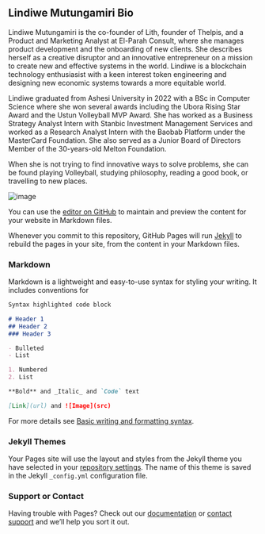 ## Lindiwe Mutungamiri Bio

Lindiwe Mutungamiri is the co-founder of Lith, founder of Thelpis, and a Product and Marketing Analyst at El-Parah Consult, where she manages product development and the onboarding of new clients. She describes herself as a creative disruptor and an innovative entrepreneur on a mission to create new and effective systems in the world. Lindiwe is a blockchain technology enthusiasist with a keen interest token engineering and designing new economic systems towards a more equitable world. 

Lindiwe graduated from Ashesi University in 2022 with a BSc in Computer Science where she won several awards including the Ubora Rising Star Award and the Ustun Volleyball MVP Award. She has worked as a Business Strategy Analyst Intern with Stanbic Investment Management Services and worked as a Research Analyst Intern with the Baobab Platform under the MasterCard Foundation. She also served as a Junior Board of Directors Member of the 30-years-old Melton Foundation. 

When she is not trying to find innovative ways to solve problems, she can be found playing Volleyball, studying philosophy, reading a good book, or travelling to new places. 


![image](https://user-images.githubusercontent.com/43910031/183250153-0deb009a-8979-4fcc-ae1d-f909f72a9901.png)


You can use the [editor on GitHub](https://github.com/lindiwemutungamiri/lindiwemutungamiri/edit/gh-pages/index.md) to maintain and preview the content for your website in Markdown files.

Whenever you commit to this repository, GitHub Pages will run [Jekyll](https://jekyllrb.com/) to rebuild the pages in your site, from the content in your Markdown files.

### Markdown

Markdown is a lightweight and easy-to-use syntax for styling your writing. It includes conventions for

```markdown
Syntax highlighted code block

# Header 1
## Header 2
### Header 3

- Bulleted
- List

1. Numbered
2. List

**Bold** and _Italic_ and `Code` text

[Link](url) and ![Image](src)
```

For more details see [Basic writing and formatting syntax](https://docs.github.com/en/github/writing-on-github/getting-started-with-writing-and-formatting-on-github/basic-writing-and-formatting-syntax).

### Jekyll Themes

Your Pages site will use the layout and styles from the Jekyll theme you have selected in your [repository settings](https://github.com/lindiwemutungamiri/lindiwemutungamiri/settings/pages). The name of this theme is saved in the Jekyll `_config.yml` configuration file.

### Support or Contact

Having trouble with Pages? Check out our [documentation](https://docs.github.com/categories/github-pages-basics/) or [contact support](https://support.github.com/contact) and we’ll help you sort it out.
